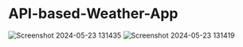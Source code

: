 # API-based-Weather-App

![Screenshot 2024-05-23 131435](https://github.com/divya-gadekar28/API-based-Weather-App/assets/116143709/9ed3407c-820b-44e7-828b-603301e966b8)
![Screenshot 2024-05-23 131419](https://github.com/divya-gadekar28/API-based-Weather-App/assets/116143709/a956e23a-ee4f-43c2-91b2-3d3923e8c09a)
